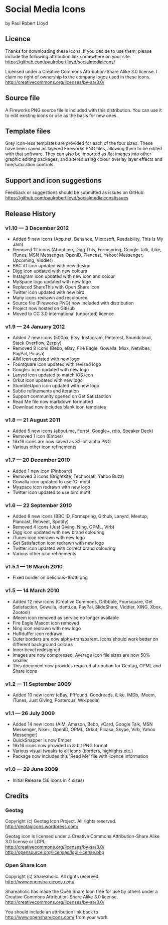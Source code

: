 # Social Media Icons
by Paul Robert Lloyd

## Licence
Thanks for downloading these icons. If you decide to use them, please include the following attribution link somewhere on your site: <https://github.com/paulrobertlloyd/socialmediaicons/>

Licensed under a Creative Commons Attribution-Share Alike 3.0 license. I claim no right of ownership to the company logos used in these icons.  
<http://creativecommons.org/licenses/by-sa/3.0/>

## Source file
A Fireworks PNG source file is included with this distribution. You can use it to edit existing icons or use as the basis for new ones.

## Template files
Grey icon-less templates are provided for each of the four sizes. These have been saved as layered Fireworks PNG files, allowing them to be edited with that software. They can also be imported as flat images into other graphic editing packages, and altered using colour overlay layer effects and hue/saturation controls.

## Support and icon suggestions
Feedback or suggestions should be submitted as issues on GitHub:  
<https://github.com/paulrobertlloyd/socialmediaicons/issues>


## Release History
### v1.10 — 3 December 2012
* Added 5 new icons (App.net, Behance, Microsoft, Readability, This Is My Jam)
* Removed 12 icons (About.me, Digg This, Formspring, Google Talk, iLike, iTunes, MSN Messenger, OpenID, Plancast, Yahoo! Messenger, Upcoming, Viddler)
* BBC iD icon updated with new design
* Digg icon updated with new colours
* Instagram icon updated with new icon and colour
* MySpace logo updated with new logo
* Replaced ShareThis with Open Share icon
* Twitter icon updated with new bird
* Many icons redrawn and recoloured
* Source file (Fireworks PNG) now included with distribution
* Project now hosted on GitHub
* Moved to CC 3.0 international (unported) licence

### v1.9 — 24 January 2012
* Added 7 new icons (500px, Etsy, Instagram, Pinterest, Soundcloud, Stack Overflow, Zerply)
* Removed 8 icons (Bebo, eBay, Fire Eagle, Gowalla, Mixx, Netvibes, PayPal, Picasa)
* AIM icon updated with new logo
* Foursquare icon updated with revised logo
* Google+ icon updated with new logo
* Lanyrd icon updated to match iOS icon
* Orkut icon updated with new logo
* StumbleUpon icon updated with new logo
* Subtle refinements and iteration
* Support community opened on Get Satisfaction
* Read Me file now markdown formatted
* Download now includes blank icon templates

### v1.8 — 21 August 2011
* Added 5 new icons (about.me, Forrst, Google+, rdio, Speaker Deck)
* Removed 1 icon (Ember)
* 16x16 icons are now saved as 32-bit alpha PNG
* Various other icon refinements

### v1.7 — 20 December 2010
* Added 1 new icon (Pinboard)
* Removed 3 icons (Brightkite, Technorati, Yahoo Buzz)
* Gowalla icon updated to use 'G' motif
* Myspace icon redrawn with new logo
* Twitter icon updated to use bird motif

### v1.6 — 22 September 2010
* Added 8 new icons (BBC iD, Formspring, Github, Lanyrd, Meetup, Plancast, Retweet, Spotify)
* Removed 4 icons (Just Giving, Ning, OPML, Virb)
* Digg icon updated with new brand colouring
* iTunes icon redrawn with new logo
* Get Satisfaction icon redrawn with new logo
* Twitter icon updated with correct brand colouring
* Various other icon refinements

### v1.5.1 — 16 March 2010
* Fixed border on delicious-16x16.png

### v1.5 — 14 March 2010
* Added 12 new icons (Creative Commons, Dribbble, Foursquare, Get Satisfaction, Gowalla, identi.ca, PayPal, SlideShare, Viddler, XING, Xbox, Zootool)
* iMeem icon removed as service no longer available
* Fire Eagle Mascot icon removed
* Ning icon redrawn with new logo
* Huffduffer icon redrawn
* Outer borders are now alpha-transparent. Icons should work better on different background colours
* Inner bevel redesigned
* Images are now compressed. Average icon file sizes are now 50% smaller
* This document now provides required attribution for Geotag, OPML and Share icons

### v1.2 — 11 September 2009
* Added 10 new icons (eBay, Ffffound, Goodreads, iLike, IMDb, iMeem, iTunes, Just Giving, Posterous, Wikipedia)

### v1.1 — 26 July 2009
* Added 14 new icons (AIM, Amazon, Bebo, vCard, Google Talk, MSN Messenger, Nike+, OpenID, OPML, Orkut, Picasa, Skype, Virb, Yahoo Messenger)
* QuickSnapper is now Ember
* 16x16 icons now provided in 8-bit PNG format
* Various visual tweaks to all icons (borders, highlights etc.)
* Package now includes this 'Read Me' file with licence information

### v1.0 — 29 June 2009
* Initial Release (36 icons in 4 sizes)


## Credits
### Geotag
Copyright (c) Geotag Icon Project. All rights reserved.
<http://geotagicons.wordpress.com/>

Geotag icon is licensed under a Creative Commons Attribution-Share Alike 3.0 license or LGPL.  
<http://creativecommons.org/licenses/by-sa/3.0/>  
<http://opensource.org/licenses/lgpl-license.php>

### Open Share Icon
Copyright (c) Shareaholic. All rights reserved.
<http://www.openshareicons.com/>

Shareaholic has made the Open Share Icon free for use by others under a Creative Commons Attribution-Share Alike 3.0 license.  
<http://creativecommons.org/licenses/by-sa/3.0/>

You should include an attribution link back to <http://www.openshareicons.com/> from your work.
